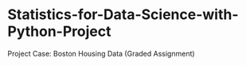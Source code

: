 # Statistics-for-Data-Science-with-Python-Project
Project Case: Boston Housing Data (Graded Assignment)
